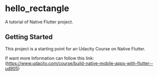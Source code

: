 # hello_rectangle

A tutorial of Native Flutter project.

## Getting Started ###

This project is a starting point for an Udacity Course on Native Flutter.

If want more Information can follow this link: (https://www.udacity.com/course/build-native-mobile-apps-with-flutter--ud905)

